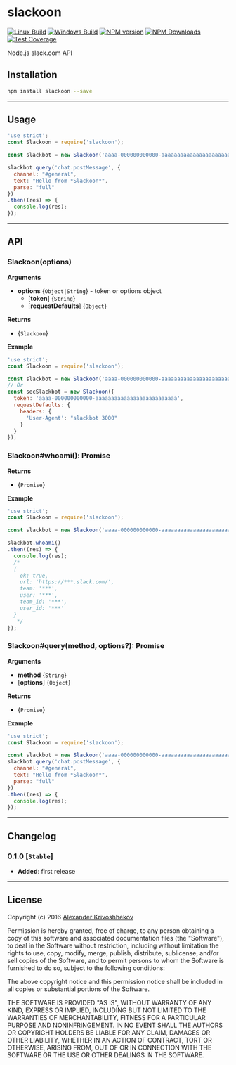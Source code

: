 # slackoon

[![Linux Build][travis-image]][travis-url]
[![Windows Build][appveyor-image]][appveyor-url]
[![NPM version][npm-v-image]][npm-url]
[![NPM Downloads][npm-dm-image]][npm-url]
[![Test Coverage][coveralls-image]][coveralls-url]

Node.js slack.com API


## Installation
```sh
npm install slackoon --save
```

--------------------------------------------------------------------------------

## Usage
```js
'use strict';
const Slackoon = require('slackoon');

const slackbot = new Slackoon('aaaa-000000000000-aaaaaaaaaaaaaaaaaaaaaaaaaa'); //Your skack bot token

slackbot.query('chat.postMessage', {
  channel: "#general",
  text: "Hello from *Slackoon*",
  parse: "full"
})
.then((res) => {
  console.log(res);
});
```

--------------------------------------------------------------------------------

## API
### Slackoon(options)
**Arguments**
* **options** {`Object|String`} - token or options object
  * [**token**] {`String`}
  * [**requestDefaults**] {`Object`}

**Returns**
* {`Slackoon`}

**Example**

```js
'use strict';
const Slackoon = require('slackoon');

const slackbot = new Slackoon('aaaa-000000000000-aaaaaaaaaaaaaaaaaaaaaaaaaa');
// Or
const secSlackbot = new Slackoon({
  token: 'aaaa-000000000000-aaaaaaaaaaaaaaaaaaaaaaaaaa',
  requestDefaults: {
    headers: {
      'User-Agent': "slackbot 3000"
    }
  }
}); 
```


### Slackoon#whoami(): Promise
**Returns**
* {`Promise`}

**Example**

```js
'use strict';
const Slackoon = require('slackoon');

const slackbot = new Slackoon('aaaa-000000000000-aaaaaaaaaaaaaaaaaaaaaaaaaa');

slackbot.whoami()
.then((res) => {
  console.log(res);
  /*
  {
    ok: true,
    url: 'https://***.slack.com/',
    team: '***',
    user: '***',
    team_id: '***',
    user_id: '***'
  }
   */
});
```


### Slackoon#query(method, options?): Promise
**Arguments**
* **method** {`String`}
* [**options**] {`Object`}

**Returns**
* {`Promise`}

**Example**

```js
'use strict';
const Slackoon = require('slackoon');

const slackbot = new Slackoon('aaaa-000000000000-aaaaaaaaaaaaaaaaaaaaaaaaaa');
slackbot.query('chat.postMessage', {
  channel: "#general",
  text: "Hello from *Slackoon*",
  parse: "full"
})
.then((res) => {
  console.log(res);
});
```

--------------------------------------------------------------------------------

## Changelog
### 0.1.0 [`Stable`]
* **Added**: first release

--------------------------------------------------------------------------------

## License
Copyright (c)  2016 [Alexander Krivoshhekov][github-author-link]

Permission is hereby granted, free of charge, to any person obtaining a copy of this software and associated documentation files (the "Software"), to deal in the Software without restriction, including without limitation the rights to use, copy, modify, merge, publish, distribute, sublicense, and/or sell copies of the Software, and to permit persons to whom the Software is furnished to do so, subject to the following conditions:

The above copyright notice and this permission notice shall be included in all copies or substantial portions of the Software.

THE SOFTWARE IS PROVIDED "AS IS", WITHOUT WARRANTY OF ANY KIND, EXPRESS OR IMPLIED, INCLUDING BUT NOT LIMITED TO THE WARRANTIES OF MERCHANTABILITY, FITNESS FOR A PARTICULAR PURPOSE AND NONINFRINGEMENT. IN NO EVENT SHALL THE AUTHORS OR COPYRIGHT HOLDERS BE LIABLE FOR ANY CLAIM, DAMAGES OR OTHER LIABILITY, WHETHER IN AN ACTION OF CONTRACT, TORT OR OTHERWISE, ARISING FROM, OUT OF OR IN CONNECTION WITH THE SOFTWARE OR THE USE OR OTHER DEALINGS IN THE SOFTWARE.

[github-author-link]: http://github.com/SuperPaintman
[npm-url]: https://www.npmjs.com/package/slackoon
[npm-v-image]: https://img.shields.io/npm/v/slackoon.svg
[npm-dm-image]: https://img.shields.io/npm/dm/slackoon.svg
[travis-image]: https://img.shields.io/travis/SuperPaintman/slackoon/master.svg?label=linux
[travis-url]: https://travis-ci.org/SuperPaintman/slackoon
[appveyor-image]: https://img.shields.io/appveyor/ci/SuperPaintman/slackoon/master.svg?label=windows
[appveyor-url]: https://ci.appveyor.com/project/SuperPaintman/slackoon
[coveralls-image]: https://img.shields.io/coveralls/SuperPaintman/slackoon/master.svg
[coveralls-url]: https://coveralls.io/r/SuperPaintman/slackoon?branch=master
